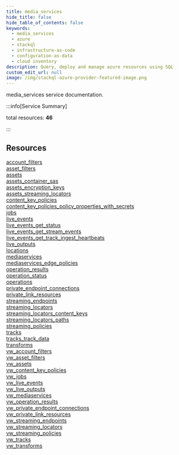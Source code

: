 ```yaml
---
title: media_services
hide_title: false
hide_table_of_contents: false
keywords:
  - media_services
  - azure
  - stackql
  - infrastructure-as-code
  - configuration-as-data
  - cloud inventory
description: Query, deploy and manage azure resources using SQL
custom_edit_url: null
image: /img/stackql-azure-provider-featured-image.png
---
```


media_services service documentation.

:::info[Service Summary]

total resources: __46__  

:::

## Resources
<div class="row">
<div class="providerDocColumn">
<a href="/services/media_services/account_filters/">account_filters</a><br />
<a href="/services/media_services/asset_filters/">asset_filters</a><br />
<a href="/services/media_services/assets/">assets</a><br />
<a href="/services/media_services/assets_container_sas/">assets_container_sas</a><br />
<a href="/services/media_services/assets_encryption_keys/">assets_encryption_keys</a><br />
<a href="/services/media_services/assets_streaming_locators/">assets_streaming_locators</a><br />
<a href="/services/media_services/content_key_policies/">content_key_policies</a><br />
<a href="/services/media_services/content_key_policies_policy_properties_with_secrets/">content_key_policies_policy_properties_with_secrets</a><br />
<a href="/services/media_services/jobs/">jobs</a><br />
<a href="/services/media_services/live_events/">live_events</a><br />
<a href="/services/media_services/live_events_get_status/">live_events_get_status</a><br />
<a href="/services/media_services/live_events_get_stream_events/">live_events_get_stream_events</a><br />
<a href="/services/media_services/live_events_get_track_ingest_heartbeats/">live_events_get_track_ingest_heartbeats</a><br />
<a href="/services/media_services/live_outputs/">live_outputs</a><br />
<a href="/services/media_services/locations/">locations</a><br />
<a href="/services/media_services/mediaservices/">mediaservices</a><br />
<a href="/services/media_services/mediaservices_edge_policies/">mediaservices_edge_policies</a><br />
<a href="/services/media_services/operation_results/">operation_results</a><br />
<a href="/services/media_services/operation_status/">operation_status</a><br />
<a href="/services/media_services/operations/">operations</a><br />
<a href="/services/media_services/private_endpoint_connections/">private_endpoint_connections</a><br />
<a href="/services/media_services/private_link_resources/">private_link_resources</a><br />
<a href="/services/media_services/streaming_endpoints/">streaming_endpoints</a>
</div>
<div class="providerDocColumn">
<a href="/services/media_services/streaming_locators/">streaming_locators</a><br />
<a href="/services/media_services/streaming_locators_content_keys/">streaming_locators_content_keys</a><br />
<a href="/services/media_services/streaming_locators_paths/">streaming_locators_paths</a><br />
<a href="/services/media_services/streaming_policies/">streaming_policies</a><br />
<a href="/services/media_services/tracks/">tracks</a><br />
<a href="/services/media_services/tracks_track_data/">tracks_track_data</a><br />
<a href="/services/media_services/transforms/">transforms</a><br />
<a href="/services/media_services/vw_account_filters/">vw_account_filters</a><br />
<a href="/services/media_services/vw_asset_filters/">vw_asset_filters</a><br />
<a href="/services/media_services/vw_assets/">vw_assets</a><br />
<a href="/services/media_services/vw_content_key_policies/">vw_content_key_policies</a><br />
<a href="/services/media_services/vw_jobs/">vw_jobs</a><br />
<a href="/services/media_services/vw_live_events/">vw_live_events</a><br />
<a href="/services/media_services/vw_live_outputs/">vw_live_outputs</a><br />
<a href="/services/media_services/vw_mediaservices/">vw_mediaservices</a><br />
<a href="/services/media_services/vw_operation_results/">vw_operation_results</a><br />
<a href="/services/media_services/vw_private_endpoint_connections/">vw_private_endpoint_connections</a><br />
<a href="/services/media_services/vw_private_link_resources/">vw_private_link_resources</a><br />
<a href="/services/media_services/vw_streaming_endpoints/">vw_streaming_endpoints</a><br />
<a href="/services/media_services/vw_streaming_locators/">vw_streaming_locators</a><br />
<a href="/services/media_services/vw_streaming_policies/">vw_streaming_policies</a><br />
<a href="/services/media_services/vw_tracks/">vw_tracks</a><br />
<a href="/services/media_services/vw_transforms/">vw_transforms</a>
</div>
</div>
